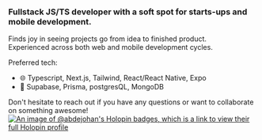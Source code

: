 ### Fullstack JS/TS developer with a soft spot for starts-ups and mobile development.
Finds joy in seeing projects go from idea to finished product. <br>
Experienced across both web and mobile development cycles. 


Preferred tech:
- 🌐 Typescript, Next.js, Tailwind, React/React Native, Expo
- 💾 Supabase, Prisma, postgresQL, MongoDB 

Don't hesitate to reach out if you have any questions or want to collaborate on something awesome!
[![An image of @abdejohan's Holopin badges, which is a link to view their full Holopin profile](https://holopin.me/abdejohan)](https://holopin.io/@abdejohan)
